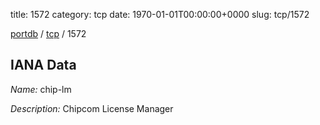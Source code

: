 title: 1572
category: tcp
date: 1970-01-01T00:00:00+0000
slug: tcp/1572

[portdb](/) / [tcp](/category/tcp.html) / 1572


## IANA Data

_Name:_ chip-lm

_Description:_ Chipcom License Manager

